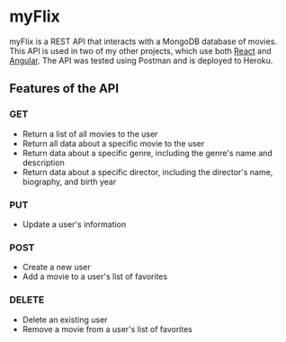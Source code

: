 # myFlix

myFlix is a REST API that interacts with a MongoDB database of movies. This API is used in two of my other projects, which use both [React](https://github.com/s-c-meyer/myFlix-client) and [Angular](https://github.com/s-c-meyer/myFlix-Angular-client). The API was tested using Postman and is deployed to Heroku. 

## Features of the API

### GET 
- Return a list of all movies to the user
- Return all data about a specific movie to the user
- Return data about a specific genre, including the genre's name and description
- Return data about a specific director, including the director's name, biography, and birth year

### PUT
- Update a user's information

### POST
- Create a new user
- Add a movie to a user's list of favorites

### DELETE
- Delete an existing user
- Remove a movie from a user's list of favorites

 
